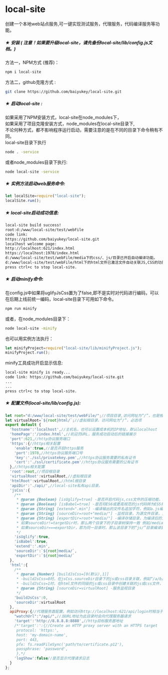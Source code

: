 # local-site<br>
创建一个本地web站点服务,可一键实现测试服务，代理服务，代码编译服务等功能。
##### ★ 安装 ( 注意！如果要升级local-site，请先备份local-site/lib/config.js文档。)
方法一，NPM方式 (推荐)：
```Bash
npm i local-site
```
方法二，github克隆方式 :<br>
```Bash
git clone https://github.com/baiyukey/local-site.git
```
   
##### ★ 启动local-site :
如果采用了NPM安装方式，local-site在node_modules下，<br>
如果采用了项目克隆安装方式，node_modules在local-site目录下,<br>
不论何种方式，都不影响程序运行启动，需要注意的是在不同的目录下命令稍有不同。<br>
local-site目录下执行
```Bash
node . -service
```
或者node_modules目录下执行:
```Bash
node local-site -service
```

##### ★ 实例方法启动web服务命令:
```javascript
let localSite=require("local-site");
localSite.run();
```

##### ★ local-site启动成功信息:
```Bash
local-site build success!
root:d:/www/local-site/test/webFile
code link:
https://github.com/baiyukey/local-site.git
localhost welcome page:
http://localhost:621/index.html
https://localhost:1978/index.html
d:/www/local-site/test/webFile/media下的css/、js/目录已开启自动编译功能。
d:/www/local-site/test/webFile/html下的html文件已激活文件自动关联JS,CSS的功能。
press ctrl+c to stop local-site.
```

##### ★ 启动minify命令:
在config.js中如果将uglifyJsCss置为了false,即不是实时对代码进行编码，可以在后期上线前统一编码，local-site目录下可用如下命令。
```Bash
npm run minify
```
或者，在node_modules目录下：
```Bash
node local-site -minify
```

也可以用实例方法执行：
```javascript
let minifyProject=require("local-site/lib/minifyProject.js");
minifyProject.run();
```

minify工具成功开启显示信息:
```Bash
local-site minify is ready...
code link: https://github.com/baiyukey/local-site.git
...
...
press ctrl+c to stop local-site.
```

##### ★ 配置文件(local-site/lib/config.js):<br>
```javascript
let root="d:/www/local-site/test/webFile/";//项目目录,访问网址为“/”，也是根目录
let virtualRoot=`${root}html/`;//虚拟根目录，访问网址为“/”，必选项
export default {
  'hostname':'localhost',//主机名，也可以设置成本机的IP地址，默认localhost
  'homePage':'/index.html',//欢迎页URL，服务成功启动后的链接展示
  'port':621,//http协议服务端口
  'https':{//https相关配置
    'enable':true,//是否开启https服务
    'port':1978,//https协议服务端口号
    'key':'./ssl/privatekey.pem',//https协议服务需要的私有证书
    'cert':'./ssl/certificate.pem'//https协议服务需要的公有证书
  },//https相关配置
  'root':root,//项目根目录
  'virtualRoot':virtualRoot,//虚拟根目录
  'htmlRoot':virtualRoot,//html根目录
  'apiDir':'./api/',//local-site私有api目录。
  'jsCss':{
    /**
     * @param {Boolean} [isUglify=true] -是否开启代码js,css文件的压缩功能，默认true，即开启
     * @param {Boolean} [isBabel=true] -是否将ES6或更高规范的js代码转为ES5规范，默认false,即不转换
     * @param {String} [extend=".min"] -编译输出的文件名追加字符，例如a.js编译后的文件名为a.min.js，如果不需要更改可以留空
     * @param {String} [sourceDir=root+"media/"] -监视目录，为源文件目录，当其中的js、css文件发生变化时自动编译
     * @param {String} [exportDir=root+"media/"] -编译存储目录，为编译后的文件存储目录，编译后的文件会以.min.(js|css)为结尾
     * 如果sourceDir!=targetDir时，那么两个目录下的子目录树保持一致 例如/media/js/a/index.js输出为/media2/js/a/index.min.js
     * 如果sourceDir===exportDir，即为同一目录时，那么该目录下的“js/”目录编译到"js.min/"目录中(没有“js/”目录忽略此步)，用以区分管理，CSS同理。例如/media/js/a/index.js输出为/media/js.min/a/index.min.js
     */
    'isUglify':true,
    'isBabel':true,
    'extend':'.min',
    'sourceDir':`${root}media/`,
    'exportDir':`${root}media/`
  },
  'html':{
    /**
     * @param {Number} [buildJsCss=[0(默认),1]]
     * -buildJsCss=0时，在jsCss.sourceDir目录下的js或css目录关联，例如“/a/b/index.html”对应的js文件为"/media/js/a/b/index.js"，css同理
     * -buildJsCss=1时，在html文件的同级的js或css目录中创建关联的js或css文件，例如/a/b/index.html对应的js文件为 /a/b/js/index.js，css同理
     * @param {String} [sourceDir=virtualRoot] -服务监视目录
     */
    'buildJsCss':0,
    'sourceDir':virtualRoot
  },
  apiProxy:{//代理服务嚣配置，例如访问http://localhost:621/api/login时相当于向http://8.8.8.8:8888/api/login请求数据
    "watchUrl":"/api/",//当URL地址为此目录时会向代理服务器请求
    'target':'http://8.8.8.8:8888',//http目标服务嚣地址
    /*'target':':{//Create an HTTP proxy server with an HTTPS target
     protocol: 'https:',
     host: 'my-domain-name',
     port: 443,
     pfx: fs.readFileSync('path/to/certificate.p12'),
     passphrase: 'password',
     },*/
    'logShow':false//是否显示代理请求日志
  }
};
```

